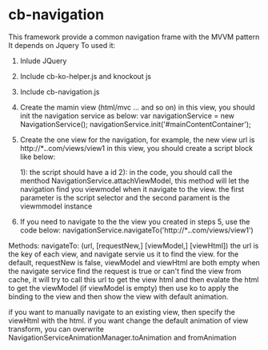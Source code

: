 cb-navigation
=============
This framework provide a common navigation frame with the MVVM pattern
It depends on Jquery
To used it:
1. Inlude JQuery
2. Include cb-ko-helper.js and knockout js
3. Include cb-navigation.js

4. Create the mamin view (html/mvc ... and so on)
   in this view, you should init the navigation service as below:
   var navigationService = new NavigationService();
   navigationService.init('#mainContentContainer');

5. Create the one view for the navigation, for example, the new view url is http://***.**.com/views/view1
   in this view, you should create a script block like below:
   <script type="text/javascript" id="homeMainViewScript">
		(function () {
			**** same js code ***
			NavigationService.attachViewModel("#homeMainViewScript", new HomeMainViewModel(new Backbone.Model({})));
		})();
   </script>
   1): the script should have a id
   2): in the code, you should call the menthod NavigationService.attachViewModel, this method will let the navigation find you viewmodel when it navigate to the view. the first parameter is the script selector and the second parament is the viewmmodel instance

6. If you need to navigate to the the view you created in steps 5, use the code below:
   navigationService.navigateTo('http://***.**.com/views/view1')

 Methods:
 navigateTo: (url, [requestNew,] [viewModel,] [viewHtml])
 the url is the key of each view, and navigate servie us it to find the view. for the default, requestNew is false, viewModel and viewHtml are both empty
 when the navigate service find the request is true or can't find the view from cache, it will try to call this url to get the view html and then evalate the html to get the viewModel (if viewModel is empty)
 then use ko to apply the binding to the view and then show the view with default animation.

 if you want to manually navigate to an existing view, then specify the viewHtml with the html.
 if you want change the default animation of view transform, you can overwrite NavigationServiceAnimationManager.toAnimation and fromAnimation